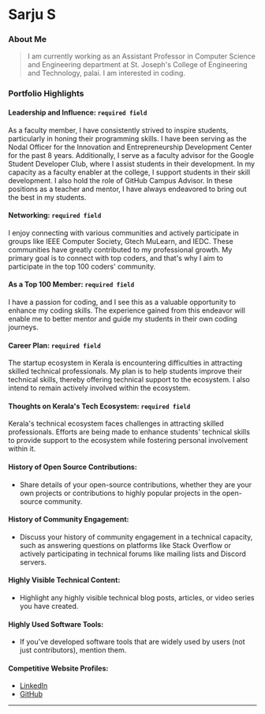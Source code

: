 # Sarju S

### About Me

> I am currently working as an Assistant Professor in Computer Science and Engineering department at St. Joseph's College of Engineering and Technology, palai. I am interested
> in coding. 


### Portfolio Highlights



#### Leadership and Influence: `required field`

As a faculty member, I have consistently strived to inspire students, particularly in honing their programming skills. 
I have been serving as the Nodal Officer for the Innovation and Entrepreneurship Development Center for the past 8 years. 
Additionally, I serve as a faculty advisor for the Google Student Developer Club, where I assist students in their development. 
In my capacity as a faculty enabler at the college, I support students in their skill development. 
I also hold the role of GitHub Campus Advisor. In these positions as a teacher and mentor, I have always endeavored to bring out the best in my students.

#### Networking: `required field`

I enjoy connecting with various communities and actively participate in groups like IEEE Computer Society, Gtech MuLearn, and IEDC. These communities have greatly 
contributed to my professional growth. My primary goal is to connect with top coders, and that's why I aim to participate in the top 100 coders' community.

#### As a Top 100 Member: `required field`

I have a passion for coding, and I see this as a valuable opportunity to enhance my coding skills. The experience gained from this endeavor will 
enable me to better mentor and guide my students in their own coding journeys.

#### Career Plan: `required field`

The startup ecosystem in Kerala is encountering difficulties in attracting skilled technical professionals. 
My plan is to help students improve their technical skills, thereby offering technical support to the ecosystem. 
I also intend to remain actively involved within the ecosystem.

#### Thoughts on Kerala's Tech Ecosystem: `required field`

Kerala's technical ecosystem faces challenges in attracting skilled professionals. Efforts are being made to enhance students' technical skills to provide support to the
ecosystem while fostering personal involvement within it.

#### History of Open Source Contributions:

- Share details of your open-source contributions, whether they are your own projects or contributions to highly popular projects in the open-source community.

#### History of Community Engagement:

-  Discuss your history of community engagement in a technical capacity, such as answering questions on platforms like Stack Overflow or actively participating in technical forums like mailing lists and Discord servers.

#### Highly Visible Technical Content:

- Highlight any highly visible technical blog posts, articles, or video series you have created.

#### Highly Used Software Tools:

- If you've developed software tools that are widely used by users (not just contributors), mention them.

#### Competitive Website Profiles:


- [LinkedIn](https://www.linkedin.com/in/sarju-s/)
- [GitHub](https://github.com/sarjus)



---

